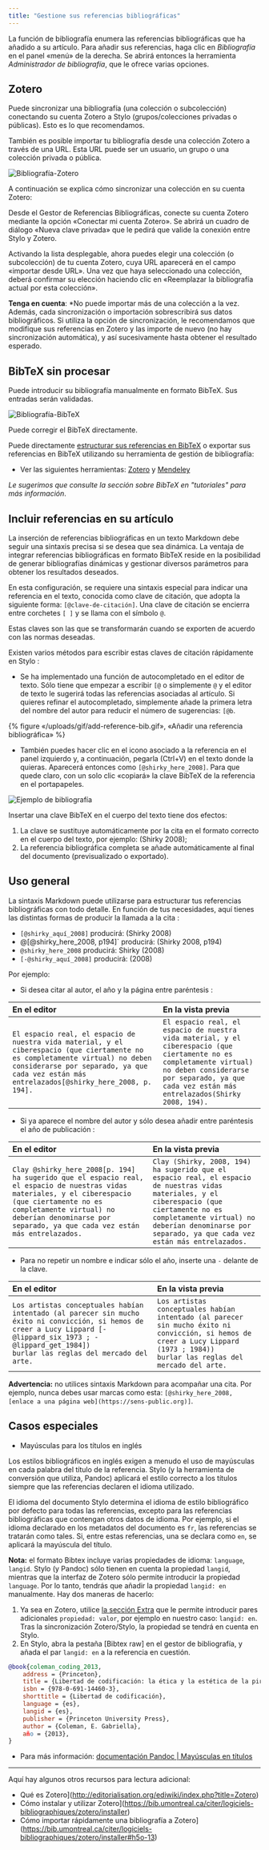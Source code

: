 ```yaml
---
title: "Gestione sus referencias bibliográficas"
---
```


La función de bibliografía enumera las referencias bibliográficas que ha añadido a su artículo. Para añadir sus referencias, haga clic en *Bibliografía* en el panel «menú» de la derecha. Se abrirá entonces la herramienta *Administrador de bibliografía*, que le ofrece varias opciones.

## Zotero

Puede sincronizar una bibliografía (una colección o subcolección) conectando su cuenta Zotero a Stylo (grupos/colecciones privadas o públicas). Esto es lo que recomendamos. 

También es posible importar tu bibliografía desde una colección Zotero a través de una URL.
Esta URL puede ser un usuario, un grupo o una colección privada o pública.

![Bibliografía-Zotero](/uploads/images/refonte_doc/ES/biblio-zotero_ES.png)

A continuación se explica cómo sincronizar una colección en su cuenta Zotero:

Desde el Gestor de Referencias Bibliográficas, conecte su cuenta Zotero mediante la opción «Conectar mi cuenta Zotero». Se abrirá un cuadro de diálogo «Nueva clave privada» que le pedirá que valide la conexión entre Stylo y Zotero.

Activando la lista desplegable, ahora puedes elegir una colección (o subcolección) de tu cuenta Zotero, cuya URL aparecerá en el campo «importar desde URL».
Una vez que haya seleccionado una colección, deberá confirmar su elección haciendo clic en «Reemplazar la bibliografía actual por esta colección».

**Tenga en cuenta**: *No puede importar más de una colección a la vez. Además, cada sincronización o importación sobrescribirá sus datos bibliográficos. Si utiliza la opción de sincronización, le recomendamos que modifique sus referencias en Zotero y las importe de nuevo (no hay sincronización automática), y así sucesivamente hasta obtener el resultado esperado.

## BibTeX sin procesar 

Puede introducir su bibliografía manualmente en formato BibTeX. Sus entradas serán validadas.

![Bibliografía-BibTeX](/uploads/images/refonte_doc/ANG/biblio-bibtex_ANG.png)

Puede corregir el BibTeX directamente. 

Puede directamente [estructurar sus referencias en BibTeX](http://www.andy-roberts.net/writing/latex/bibliographies) o exportar sus referencias en BibTeX utilizando su herramienta de gestión de bibliografía:

- Ver las siguientes herramientas: [Zotero](https://bib.umontreal.ca/en/citer/logiciels-bibliographiques/zotero/installer) y [Mendeley](https://libguides.usask.ca/c.php?g=218034&p=1446316)

*Le sugerimos que consulte la sección sobre BibTeX en "tutoriales" para más información*.

## Incluir referencias en su artículo

La inserción de referencias bibliográficas en un texto Markdown debe seguir una sintaxis precisa si se desea que sea dinámica.
La ventaja de integrar referencias bibliográficas en formato BibTeX reside en la posibilidad de generar bibliografías dinámicas y gestionar diversos parámetros para obtener los resultados deseados.

En esta configuración, se requiere una sintaxis especial para indicar una referencia en el texto, conocida como clave de citación, que adopta la siguiente forma: `[@clave-de-citación]`.
Una clave de citación se encierra entre corchetes `[ ]` y se llama con el símbolo `@`.

Estas claves son las que se transformarán cuando se exporten de acuerdo con las normas deseadas.

Existen varios métodos para escribir estas claves de citación rápidamente en Stylo :

- Se ha implementado una función de autocompletado en el editor de texto. Sólo tiene que empezar a escribir `[@` o simplemente `@` y el editor de texto le sugerirá todas las referencias asociadas al artículo. Si quieres refinar el autocompletado, simplemente añade la primera letra del nombre del autor para reducir el número de sugerencias: `[@b`.

{% figure «/uploads/gif/add-reference-bib.gif», «Añadir una referencia bibliográfica» %}

- También puedes hacer clic en el icono asociado a la referencia en el panel izquierdo y, a continuación, pegarla (Ctrl+V) en el texto donde la quieras. Aparecerá entonces como `[@shirky_here_2008]`. Para que quede claro, con un solo clic «copiará» la clave BibTeX de la referencia en el portapapeles. 

![Ejemplo de bibliografía](/uploads/images/refonte_doc/ANG/biblio-exemple_ANG.png)

Insertar una clave BibTeX en el cuerpo del texto tiene dos efectos:

1. La clave se sustituye automáticamente por la cita en el formato correcto en el cuerpo del texto, por ejemplo: (Shirky 2008);
2. La referencia bibliográfica completa se añade automáticamente al final del documento (previsualizado o exportado).

## Uso general

La sintaxis Markdown puede utilizarse para estructurar tus referencias bibliográficas con todo detalle. En función de tus necesidades, aquí tienes las distintas formas de producir la llamada a la cita :
- `[@shirky_aquí_2008]` producirá: (Shirky 2008)
- @[@shirky_here_2008, p194]` producirá: (Shirky 2008, p194)
- `@shirky_here_2008` producirá: Shirky (2008)
- `[-@shirky_aquí_2008]` producirá: (2008)

Por ejemplo:

- Si desea citar al autor, el año y la página entre paréntesis :

|En el editor | En la vista previa|
|:--|:--|
|`El espacio real, el espacio de nuestra vida material, y el ciberespacio (que ciertamente no es completamente virtual) no deben considerarse por separado, ya que cada vez están más entrelazados[@shirky_here_2008, p. 194].` | `El espacio real, el espacio de nuestra vida material, y el ciberespacio (que ciertamente no es completamente virtual) no deben considerarse por separado, ya que cada vez están más entrelazados(Shirky 2008, 194).`|

- Si ya aparece el nombre del autor y sólo desea añadir entre paréntesis el año de publicación :

|En el editor | En la vista previa|
|:--|:--|
|`Clay @shirky_here_2008[p. 194] ha sugerido que el espacio real, el espacio de nuestras vidas materiales, y el ciberespacio (que ciertamente no es completamente virtual) no deberían denominarse por separado, ya que cada vez están más entrelazados.` | `Clay (Shirky, 2008, 194) ha sugerido que el espacio real, el espacio de nuestras vidas materiales, y el ciberespacio (que ciertamente no es completamente virtual) no deberían denominarse por separado, ya que cada vez están más entrelazados.`|

- Para no repetir un nombre e indicar sólo el año, inserte una `-` delante de la clave.

|En el editor | En la vista previa|
|:--|:--|
|`Los artistas conceptuales habían intentado (al parecer sin mucho éxito ni convicción, si hemos de creer a Lucy Lippard [-@lippard_six_1973 ; -@lippard_get_1984])`<br/>`burlar las reglas del mercado del arte.` | `Los artistas conceptuales habían intentado (al parecer sin mucho éxito ni convicción, si hemos de creer a Lucy Lippard (1973 ; 1984))`<br/>`burlar las reglas del mercado del arte.`|

**Advertencia:** no utilices sintaxis Markdown para acompañar una cita. Por ejemplo, nunca debes usar marcas como esta: `[@shirky_here_2008, [enlace a una página web](https://sens-public.org)]`.

## Casos especiales

- Mayúsculas para los títulos en inglés

Los estilos bibliográficos en inglés exigen a menudo el uso de mayúsculas en cada palabra del título de la referencia. Stylo (y la herramienta de conversión que utiliza, Pandoc) aplicará el estilo correcto a los títulos siempre que las referencias declaren el idioma utilizado. 

El idioma del documento Stylo determina el idioma de estilo bibliográfico por defecto para todas las referencias, excepto para las referencias bibliográficas que contengan otros datos de idioma. Por ejemplo, si el idioma declarado en los metadatos del documento es `fr`, las referencias se tratarán como tales. Si, entre estas referencias, una se declara como `en`, se aplicará la mayúscula del título.

**Nota:** el formato Bibtex incluye varias propiedades de idioma: `language`, `langid`. Stylo (y Pandoc) sólo tienen en cuenta la propiedad `langid`, mientras que la interfaz de Zotero sólo permite introducir la propiedad `language`. Por lo tanto, tendrás que añadir la propiedad `langid: en` manualmente. Hay dos maneras de hacerlo: 

1. Ya sea en Zotero, utilice [la sección Extra](https://www.zotero.org/support/kb/item_types_and_fields#citing_fields_from_extra) que le permite introducir pares adicionales `propiedad: valor`, por ejemplo en nuestro caso: `langid: en`. Tras la sincronización Zotero/Stylo, la propiedad se tendrá en cuenta en Stylo.
2. En Stylo, abra la pestaña [Bibtex raw] en el gestor de bibliografía, y añada el par `langid: en` a la referencia en cuestión.   

```bibtex
@book{coleman_coding_2013,
	address = {Princeton},
	title = {Libertad de codificación: la ética y la estética de la piratería},
	isbn = {978-0-691-14460-3},
	shorttitle = {Libertad de codificación},
	language = {es},
	langid = {es},
	publisher = {Princeton University Press},
	author = {Coleman, E. Gabriella},
	año = {2013},
}
```

- Para más información: [documentación Pandoc | Mayúsculas en títulos](https://pandoc.org/MANUAL.html#capitalization-in-titles)

---

Aquí hay algunos otros recursos para lectura adicional:

- Qué es Zotero](http://editorialisation.org/ediwiki/index.php?title=Zotero)
- Cómo instalar y utilizar Zotero](https://bib.umontreal.ca/citer/logiciels-bibliographiques/zotero/installer)
- Cómo importar rápidamente una bibliografía a Zotero](https://bib.umontreal.ca/citer/logiciels-bibliographiques/zotero/installer#h5o-13)
